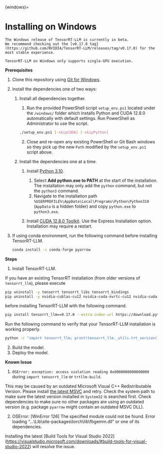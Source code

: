 (windows)=

# Installing on Windows

```{note}
The Windows release of TensorRT-LLM is currently in beta.
We recommend checking out the [v0.17.0 tag](https://github.com/NVIDIA/TensorRT-LLM/releases/tag/v0.17.0) for the most stable experience.
```

```{note}
TensorRT-LLM on Windows only supports single-GPU execution.
```

**Prerequisites**

1. Clone this repository using [Git for Windows](https://git-scm.com/download/win).

2. Install the dependencies one of two ways:

    1. Install all dependencies together.

       1. Run the provided PowerShell script `setup_env.ps1` located under the `/windows/` folder which installs Python and CUDA 12.8.0 automatically with default settings. Run PowerShell as Administrator to use the script.

       ```bash
       ./setup_env.ps1 [-skipCUDA] [-skipPython]
       ```

       2. Close and re-open any existing PowerShell or Git Bash windows so they pick up the new `Path` modified by the `setup_env.ps1` script above.

    2. Install the dependencies one at a time.

        1. Install [Python 3.10](https://www.python.org/ftp/python/3.10.11/python-3.10.11-amd64.exe).

            1. Select **Add python.exe to PATH** at the start of the installation. The installation may only add the `python` command, but not the `python3` command.
            2. Navigate to the installation path `%USERPROFILE%\AppData\Local\Programs\Python\Python310` (`AppData` is a hidden folder) and copy `python.exe` to `python3.exe`.

        2. Install [CUDA 12.8.0 Toolkit](https://developer.nvidia.com/cuda-12-8-0-download-archive?target_os=Windows&target_arch=x86_64). Use the Express Installation option. Installation may require a restart.

  3. If using conda environment, run the following command before installing TensorRT-LLM.
     ```bash
     conda install -c conda-forge pyarrow
     ```


**Steps**

1. Install TensorRT-LLM.

  If you have an existing TensorRT installation (from older versions of `tensorrt_llm`), please execute

  ```bash
  pip uninstall -y tensorrt tensorrt_libs tensorrt_bindings
  pip uninstall -y nvidia-cublas-cu12 nvidia-cuda-nvrtc-cu12 nvidia-cuda-runtime-cu12 nvidia-cudnn-cu12
  ```

  before installing TensorRT-LLM with the following command.

  ```bash
  pip install tensorrt_llm==0.17.0 --extra-index-url https://download.pytorch.org/whl/
  ```

  Run the following command to verify that your TensorRT-LLM installation is working properly.

  ```bash
  python -c "import tensorrt_llm; print(tensorrt_llm._utils.trt_version())"
  ```

2. Build the model.
3. Deploy the model.

**Known Issue**

1. `OSError: exception: access violation reading 0x0000000000000000` during `import tensorrt_llm` or `trtllm-build`.

This may be caused by an outdated Microsoft Visual C++ Redistributable Version. Please install
[the latest MSVC](https://learn.microsoft.com/en-us/cpp/windows/latest-supported-vc-redist?view=msvc-170#latest-microsoft-visual-c-redistributable-version)
and retry. Check the system path to make sure the latest version installed in `System32` is searched first. Check dependencies to make sure no other packages are using an outdated version (e.g. package `pyarrow` might contain an outdated MSVC DLL).

2. OSError: [WinError 126] The specified module could not be found. Error loading “...\Lib\site-packages\torch\lib\fbgemm.dll” or one of its dependencies.

Installing the latest [Build Tools for Visual Studio 2022] (https://visualstudio.microsoft.com/downloads/#build-tools-for-visual-studio-2022) will resolve the issue.
